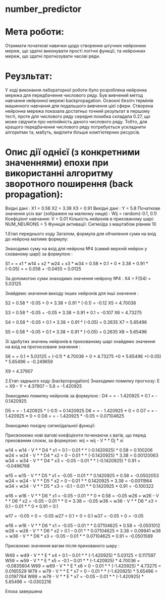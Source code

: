 # number_predictor

# Мета роботи:
Отримати початкові навички щодо створення штучних нейронних
мереж, що здатні виконувати прості логічні функції, та нейронних мереж, що
здатні прогнозувати часові ряди.

# Реузльтат:
У ході виконання лабораторної роботи було розроблена нейронна мережа для передбачення числового ряду.
Був вивчений метод навчання нейронної мережі backpropagation.
Освоєні безліч термінів машинного навчання для подальшого вивчення цієї сфери.
Створена нейронна мережа показала достатньо точний результат в першому тесті,
проте для числового ряду середня похибка складала 0.27, що може свідчити про нелінійність даного числового ряду.
Тобто, для кращого передбачення числового ряду потребується ускладнити алгоритми та, мабуть, виділити більше комп’ютерних ресурсів.


# Опис дії однієї (з конкретними значеннями) епохи при використанні алгоритму зворотного поширення (back propagation):

Вхідні дані :
X1 = 0.58
X2 = 3.38
X3 = 0.91
Вихідні дані : 
Y = 5.8
Початкове значення усіх ваг (зображені на малюнку нище) :
Wij = random(-0.1, 0.1)
Коефіцієнт навчання:
V = 0.01
Кількість нейронів в прихованому шарі:
NUM_NEURONS = 5
Функція активації: Сигмоїда з маштабом рівним 10


1.Етап переднього ходу
Загалом, формула для обчилення суми на вхід до нейрона матиме формулу:

Знаходимо суму на вхід для нейрона №4 (самий верхній нейрон у схованому шарі) за формулою :

S1 =  = x1 * w14 + x2 * w24 + x3 * w34 = 0.58 * 0.1 + 0 * 3.38 + 0.91 * (-0.05) = = 0.058 + -0.0455 = 0.0125

За допомогою суми знаходимо значення нейрону №4 :
 X4 = F(S4) =   5.03125

Знайдемо значення виходу інших нейронів для інші значення :

S2 = 0.58 * -0.05 + 0 * 3.38 + 0.91 * (-0.1) = -0.12
X5 = 4.70036

S3 = 0.58 * -0.05 + -0.05 * 3.38 + 0.91 * 0.1 = -0.107
X6 = 4.73275


S4 = 0.58 * -0.05 + 0.1 * 3.38 + 0.91 * (-0.05) = 0.2635
X7 = 5.65496

S5 = 0.58 * -0.05 + 0.1 * 3.38 + 0.91 * (-0.05) = 0.2635
X8 = 5.65496
 

Зі здобутих значень нейронів в прихованому шарі знайдемо значення на вхід на прогнозоване значення : 

S6 =  = 0.1 * 5.03125 + (-0.1) * 4.70036 + 0 * 4.73275 +0 * 5.65496 +(-0.05) * 5.65496 = -0.249659

X9 = 4.37907

2.Етап заднього ходу (backpropogation)
Знаходимо помилку прогнозу:
E = X9 – Y = 4.37907 – 5.8 = -1.420925

Знаходимо помилку нейронів за формулою :
D4 =  = - 1.420925 * 0.1 = - 0.1420925

D5 =  = - 1.420925 * (-0.1) = 0.1420925
D6 =  = - 1.420925 * 0 = 0
D7 =  = - 1.420925 * 0 = 0
D8 =  = - 1.420925 * -0.05 = 0.07104625

Знаходимо похідну сигмоїдальної функції:
 

Присвоюємо нові вагові коефіцієнти починаючи з вагів, що перед прихованим слоєм, за формулою:
wij = wij - V *   * Dj * xi 

w14 = w14 - V *   * D4 * x1 = 0.1 – 0.01 *  * (-0.1420925) * 0.58 = 0.100206
w24 = w24 - V *   * D4 * x2 = 0 – 0.01 *  * (-0.1420925) * 3.38 = 0.00120063
w34 = w34 - V *   * D4 * x3 = -0.05 – 0.01 *  * (-0.1420925) * 0.91 =          -0.0496768


w15 = w15 - V *   * D5 * x1 = -0.05 – 0.01 *  * 0.1420925 * 0.58 =              -0.0502053
w24 = w24 - V *   * D5 * x2 = 0 – 0.01 *  * 0.1420925 * 3.38 =                     -0.0011964
w34 = w34 - V *   * D5 * x3 = -0.1 – 0.01 *  * 0.1420925 * 0.91 =                 -0.100322


w16 = w16 - V *   * D6 * x1 = -0.05 – 0.01 *  * 0 * 0.58 = -0.05
w26 = w26 - V *   * D6 * x2 = -0.05 – 0.01 *  * 0 * 3.38 = -0.05
w36 = w36 - V *   * D6 * x3 = 0.1 – 0.01 *  * 0 * 0.91 = 0.1


w17 = -0.05 + 0 = -0.05
w27 = 0.1 + 0 = 0.1
w37 = -0.05 + 0 = -0.05

w18 = w16 - V *   * D6 * x1 = -0.05 – 0.01 *  * 0.07104625 * 0.58 =
-0.0501012
w28 = w26 - V *   * D6 * x2 = 0.1 – 0.01 *  * 0.07104625 * 3.38 = 
0.09941
w38 = w36 - V *   * D6 * x3 = -0.05 – 0.01 *  * 0.07104625 * 0.91 =
-0.0501589

Присвоємо значення вагам після прихованого шару :

W49 = w49 - V *   * E * x4 = 0.1 – 0.01 *  * (-1.420925) * 5.03125 = 0.117597
W59 = w59 - V *   * E * x5 = -0.1 – 0.01 *  * (-1.420925) * 4.70036 = 
-0.0835604
W69 = w69 - V *   * E * x6 = 0 – 0.01 *  * (-1.420925) * 4.73275 = 
0.0165529
W79 = w79 - V *   * E * x7 = 0 – 0.01 *  * (-1.420925) * 5.65496 = 
0.0197784
W89 = w79 - V *   * E * x7 = -0.05 – 0.01 *  * (-1.420925) * 5.65496 = 
-0.0302216

Епоха завершена

